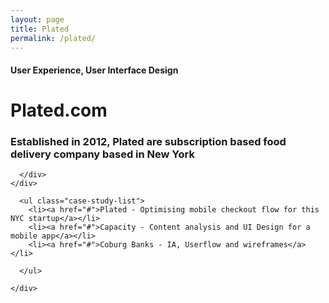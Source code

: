```yaml
---
layout: page
title: Plated
permalink: /plated/
---
```


<div class="case-studies">
  <div class="page-content">
    <div class="wrapper">
      <div class="half page-heading">
        <h4>User Experience, User Interface Design</h4>
        <h1>Plated.com</h1>
        <h3>Established in 2012, Plated are subscription based food delivery company based in New York </h3>

      </div>
    </div>
  </div>

  <div class="page-content">
    <div class="wrapper">

      <ul class="case-study-list">
        <li><a href="#">Plated - Optimising mobile checkout flow for this NYC startup</a></li>
        <li><a href="#">Capacity - Content analysis and UI Design for a mobile app</a></li>
        <li><a href="#">Coburg Banks - IA, Userflow and wireframes</a></li>

      </ul>

    </div>
  </div>

</div>
